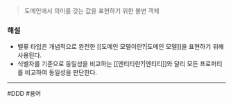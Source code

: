 > 도메인에서 의미를 갖는 값을 표현하기 위한 불변 객체

### 해설
- 밸류 타입은 개념적으로 완전한 [[도메인 모델이란?|도메인 모델]]을 표현하기 위해 사용된다.
- 식별자를 기준으로 동일성을 비교하는 [[엔티티란?|엔티티]]와 달리 모든 프로퍼티를 비교하여 동일성을 판단한다.
---
#DDD #용어 